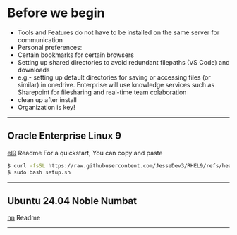 # Before we begin
- Tools and Features do not have to be installed on the same server for communication
- Personal preferences: 
- Certain bookmarks for certain browsers
- Setting up shared directories to avoid redundant filepaths (VS Code) and downloads
- e.g.- setting up default directories for saving or accessing files (or similar) in onedrive. Enterprise will use knowledge services such as Sharepoint for filesharing and real-time team colaboration
- clean up after install
- Organization is key!

---

## Oracle Enterprise Linux 9
[el9](https://github.com/JesseDev3/linuxqk/blob/main/readme_el9.md) Readme
For a quickstart, You can copy and paste 
```bash
$ curl -fsSL https://raw.githubusercontent.com/JesseDev3/RHEL9/refs/heads/main/setup.sh -o setup.sh
$ sudo bash setup.sh
```

---

## Ubuntu 24.04 Noble Numbat
[nn](https://github.com/JesseDev3/linuxqk/blob/main/readme_el9.md) Readme

---
